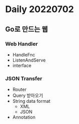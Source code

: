 Daily 20220702
===

## Go로 만드는 웹
### Web Handler
- HandleFnc
- ListenAndServe
- interface

### JSON Transfer
- Router
- Query 받아오기
- String data format
  - XML
  - JSON
- Annotation
